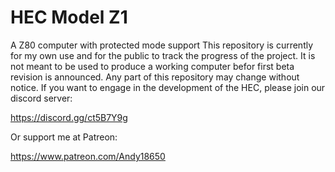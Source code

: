 # HEC Model Z1
 A Z80 computer with protected mode support
This repository is currently for my own use and for the public to track the progress of the project. 
It is not meant to be used to produce a working computer befor first beta revision is announced.
Any part of this repository may change without notice.
If you want to engage in the development of the HEC, please join our discord server:

https://discord.gg/ct5B7Y9g

Or support me at Patreon:

https://www.patreon.com/Andy18650
